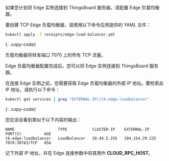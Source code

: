 如果您计划将 Edge 实例连接到 ThingsBoard 服务器，请配置 Edge 负载均衡器。

要创建 TCP Edge 负载均衡器，请使用以下命令应用提供的 YAML 文件：

```bash
kubectl apply -f receipts/edge-load-balancer.yml
```
{: .copy-code}

负载均衡器将转发端口 7070 上的所有 TCP 流量。

Edge 负载均衡器配置完成后，您可以将 Edge 实例连接到 ThingsBoard 服务器。

在连接 Edge 实例之前，您需要获取 Edge 负载均衡器的外部 IP 地址。要检索此 IP 地址，请执行以下命令：

```bash
kubectl get services | grep "EXTERNAL-IP\|tb-edge-loadbalancer"
```
{: .copy-code}

您应该会看到类似于以下内容的输出：

```text
NAME                   TYPE           CLUSTER-IP    EXTERNAL-IP      PORT(S)          AGE
tb-edge-loadbalancer   LoadBalancer   10.44.5.255   104.154.29.225   7070:30783/TCP   85m
```

记下外部 IP 地址，并在 Edge 连接参数中将其用作 **CLOUD_RPC_HOST**。